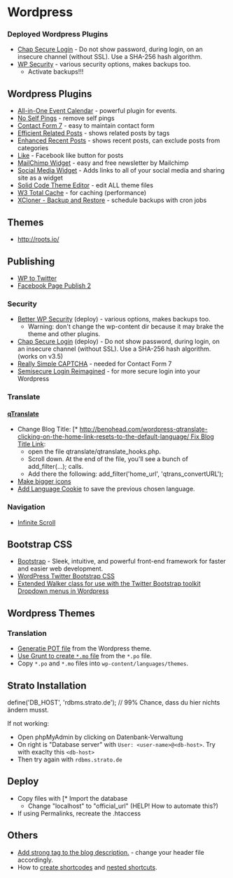 # Wordpress

### Deployed Wordpress Plugins
* [Chap Secure Login](http://wordpress.org/plugins/chap-secure-login/) - Do not show password, during login, on an insecure channel (without SSL). Use a SHA-256 hash algorithm.
* [WP Security](http://wordpress.org/plugins/better-wp-security/) - various security options, makes backups too.
    * Activate backups!!!

## Wordpress Plugins
* [All-in-One Event Calendar](https://wordpress.org/extend/plugins/all-in-one-event-calendar/) - powerful plugin for events.
* [No Self Pings](http://wordpress.org/extend/plugins/no-self-ping/) - remove self pings
* [Contact Form 7](http://wordpress.org/extend/plugins/contact-form-7/) - easy to maintain contact form
* [Efficient Related Posts](http://wordpress.org/extend/plugins/efficient-related-posts/) - shows related posts by tags
* [Enhanced Recent Posts](http://wordpress.org/extend/plugins/enhanced-recent-posts/) - shows recent posts, can exclude posts from categories
* [Like](http://wordpress.org/extend/plugins/like/) - Facebook like button for posts
* [MailChimp Widget](http://wordpress.org/extend/plugins/mailchimp-widget/) - easy and free newsletter by Mailchimp
* [Social Media Widget](http://wordpress.org/extend/plugins/social-media-widget/) - Adds links to all of your social media and sharing site as a widget
* [Solid Code Theme Editor](https://wordpress.org/extend/plugins/solid-code-theme-editor/) - edit ALL theme files
* [W3 Total Cache](http://wordpress.org/extend/plugins/w3-total-cache/) - for caching (performance)
* [XCloner - Backup and Restore](https://wordpress.org/extend/plugins/xcloner-backup-and-restore/) - schedule backups with cron jobs

## Themes

* http://roots.io/

## Publishing
* [WP to Twitter](https://wordpress.org/plugins/wp-to-twitter/)
* [Facebook Page Publish 2](http://wordpress.org/plugins/facebook-page-publish-2/)

### Security
* [Better WP Security](https://wordpress.org/extend/plugins/better-wp-security/) (deploy) - various options, makes backups too.
    * Warning: don't change the wp-content dir because it may brake the theme and other plugins.
* [Chap Secure Login](https://wordpress.org/extend/plugins/chap-secure-login/) (deploy) - Do not show password, during login, on an insecure channel (without SSL). Use a SHA-256 hash algorithm. (works on v3.5)
* [Really Simple CAPTCHA](http://wordpress.org/extend/plugins/really-simple-captcha/) - needed for Contact Form 7
* [Semisecure Login Reimagined](http://wordpress.org/extend/plugins/semisecure-login-reimagined/) - for more secure login into your Wordpress

### Translate

#### [qTranslate](https://wordpress.org/extend/plugins/qtranslate/)


* Change Blog Title: [* [http://benohead.com/wordpress-qtranslate-clicking-on-the-home-link-resets-to-the-default-language/ Fix Blog Title Link](:en]YourBlogTitle[:de]DeinBlogTitel):
    * open the file qtranslate/qtranslate_hooks.php.
    * Scroll down. At the end of the file, you'll see a bunch of add_filter(...); calls.
    * Add there the following: add_filter('home_url', 'qtrans_convertURL');
* [Make bigger icons](http://www.sewon-akiko.com/wordpress-qtranslate/)
* [Add Language Cookie](http://stackoverflow.com/a/14398434) to save the previous chosen language.

### Navigation
* [Infinite Scroll](https://wordpress.org/plugins/infinite-scroll/)

## Bootstrap CSS
* [Bootstrap](http://twitter.github.com/bootstrap/) - Sleek, intuitive, and powerful front-end framework for faster and easier web development.
* [WordPress Twitter Bootstrap CSS](https://wordpress.org/extend/plugins/wordpress-bootstrap-css/)
* [Extended Walker class for use with the Twitter Bootstrap toolkit Dropdown menus in Wordpress](https://gist.github.com/johnmegahan/1597994)


## Wordpress Themes

### Translation

* [Generatie POT file](http://codex.wordpress.org/I18n_for_WordPress_Developers#Generating_a_POT_file) from the Wordpress theme.
* [Use Grunt to create ``*.mo`` file](https://gist.github.com/nikolayhg/11365571) from the ``*.po`` file.
* Copy ``*.po`` and ``*.mo`` files into ``wp-content/languages/themes``.


## Strato Installation
define('DB_HOST', 'rdbms.strato.de');    // 99% Chance, dass du hier nichts ändern musst.

If not working:

* Open phpMyAdmin by clicking on Datenbank-Verwaltung
* On right is "Database server" with  ```User: <user-name>@<db-host>```. Try with exaclty this ```<db-host>```
* Then try again with ```rdbms.strato.de```

## Deploy
* Copy files with [* Import the database
    * Change "localhost" to "official_url" (HELP! How to automate this?)
* If using Permalinks, recreate the .htaccess


## Others
* [Add strong tag to the blog description.](http://stackoverflow.com/questions/4502086/is-there-a-way-of-adding-strong-tags-in-wordpresss-description-tagline-area) - change your header file accordingly.
* How to [create shortcodes](http://wp.smashingmagazine.com/2012/05/01/wordpress-shortcodes-complete-guide/) and [nested shortcuts](http://www.sitepoint.com/wordpress-nested-shortcodes/).
